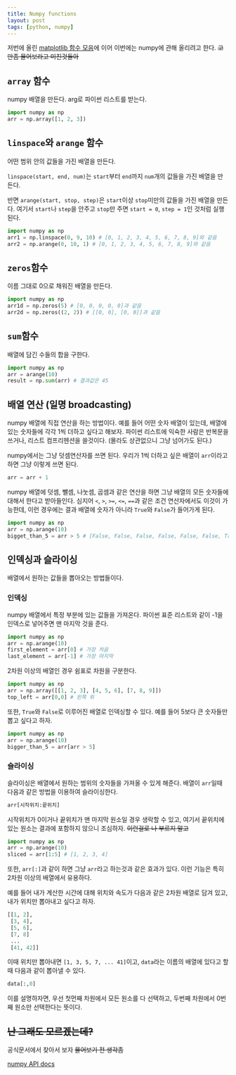 ```yaml
---
title: Numpy functions
layout: post
tags: [python, numpy]
---
```


저번에 올린 [matplotlib 함수 모음](https://sohnryang.github.io/blog/2019/03/17/matplotlib-functions.html)에 이어 이번에는 numpy에 관해 올리려고 한다. <strike>고만좀 물어보라고 미친것들아</strike>

## `array` 함수
numpy 배열을 만든다. arg로 파이썬 리스트를 받는다.

```python
import numpy as np
arr = np.array([1, 2, 3])
```

## `linspace`와 `arange` 함수
어떤 범위 안의 값들을 가진 배열을 만든다.

`linspace(start, end, num)`는 `start`부터 `end`까지 `num`개의 값들을 가진 배열을 만든다.

반면 `arange(start, stop, step)`은 `start`이상 `stop`미만의 값들을 가진 배열을 만든다. 여기서 `start`나 `step`을 안주고 `stop`만 주면 `start = 0`, `step = 1`인 것처럼 실행된다.

```python
import numpy as np
arr1 = np.linspace(0, 9, 10) # [0, 1, 2, 3, 4, 5, 6, 7, 8, 9]와 같음
arr2 = np.arange(0, 10, 1) # [0, 1, 2, 3, 4, 5, 6, 7, 8, 9]와 같음
```

## `zeros`함수
이름 그대로 0으로 채워진 배열을 만든다.

```python
import numpy as np
arr1d = np.zeros(5) # [0, 0, 0, 0, 0]과 같음
arr2d = np.zeros((2, 2)) # [[0, 0], [0, 0]]과 같음
```

## `sum`함수
배열에 담긴 수들의 합을 구한다.

```python
import numpy as np
arr = arange(10)
result = np.sum(arr) # 결과값은 45
```

## 배열 연산 (일명 broadcasting)
numpy 배열에 직접 연산을 하는 방법이다. 예를 들어 어떤 숫자 배열이 있는데, 배열에 있는 숫자들에 각각 1씩 더하고 싶다고 해보자. 파이썬 리스트에 익숙한 사람은 반복문을 쓰거나, 리스트 컴프리헨션을 쓸것이다. (몰라도 상관없으니 그냥 넘어가도 된다.)

numpy에서는 그냥 덧셈연산자를 쓰면 된다. 우리가 1씩 더하고 싶은 배열이 `arr`이라고 하면 그냥 이렇게 쓰면 된다.

```python
arr = arr + 1
```

numpy 배열에 덧셈, 뺄셈, 나눗셈, 곱셈과 같은 연산을 하면 그냥 배열의 모든 숫자들에 대해서 한다고 받아들인다. 심지어 `<`, `>`, `>=`, `<=`, `==`과 같은 조건 연산자에서도 이것이 가능한데, 이런 경우에는 결과 배열에 숫자가 아니라 `True`와 `False`가 들어가게 된다.

```python
import numpy as np
arr = np.arange(10)
bigget_than_5 = arr > 5 # [False, False, False, False, False, False, True, True, True, True]
```

## 인덱싱과 슬라이싱
배열에서 원하는 값들을 뽑아오는 방법들이다.

### 인덱싱
numpy 배열에서 특정 부분에 있는 값들을 가져온다. 파이썬 표준 리스트와 같이 -1을 인덱스로 넣어주면 맨 마지막 것을 준다.

```python
import numpy as np
arr = np.arange(10)
first_element = arr[0] # 가장 처음
last_element = arr[-1] # 가장 마지막
```

2차원 이상의 배열인 경우 쉼표로 차원을 구분한다.

```python
import numpy as np
arr = np.array([[1, 2, 3], [4, 5, 6], [7, 8, 9]])
top_left = arr[0,0] # 왼쪽 위
```

또한, `True`와 `False`로 이루어진 배열로 인덱싱할 수 있다. 예를 들어 5보다 큰 숫자들만 뽑고 싶다고 하자.

```python
import numpy as np
arr = np.arange(10)
bigger_than_5 = arr[arr > 5]
```

### 슬라이싱
슬라이싱은 배열에서 원하는 범위의 숫자들을 가져올 수 있게 해준다. 배열이 `arr`일때 다음과 같은 방법을 이용하여 슬라이싱한다.

```python
arr[시작위치:끝위치]
```

시작위치가 0이거나 끝위치가 맨 마지막 원소일 경우 생락할 수 있고, 여기서 끝위치에 있는 원소는 결과에 포함하지 않으니 조심하자. <strike>이런걸로 나 부르지 말고</strike>

```python
import numpy as np
arr = np.arange(10)
sliced = arr[1:5] # [1, 2, 3, 4]
```

또한, `arr[:]`과 같이 하면 그냥 `arr`라고 하는것과 같은 효과가 있다. 이런 기능은 특히 2차원 이상의 배열에서 유용하다.

예를 들어 내가 계산한 시간에 대해 위치와 속도가 다음과 같은 2차원 배열로 담겨 있고, 내가 위치만 뽑아내고 싶다고 하자.

```python
[[1, 2],
 [3, 4],
 [5, 6],
 [7, 8]
 ...
 [41, 42]]
```

이때 위치만 뽑아내면 `[1, 3, 5, 7, ... 41]`이고, `data`라는 이름의 배열에 있다고 할 때 다음과 같이 뽑아낼 수 있다.

```python
data[:,0]
```

이를 설명하자면, 우선 첫먼째 차원에서 모든 원소를 다 선택하고, 두번째 차원에서 0번째 원소만 선택한다는 뜻이다.

## <strike>난 그래도 모르겠는데?</strike>
공식문서에서 찾아서 보자 <strike>물어보기 전 생각좀</strike>

[numpy API docs](https://docs.scipy.org/doc/numpy-1.14.1/reference)
